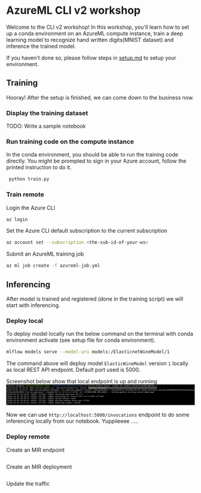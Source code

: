 # AzureML CLI v2 workshop

Welcome to the CLI v2 workshop! In this workshop, you'll learn how to set up a conda environment on an AzureML compute instance, train a deep learning model to recognize hand written digits(MNIST dataset) and inference the trained model.

If you haven't done so, please follow steps in [setup.md](./setup.md) to setup your environment.

## Training

Hooray! After the setup is finished, we can come down to the business now.

### Display the training dataset

TODO: Write a sample notebook

### Run training code on the compute instance

In the conda environment, you should be able to run the training code directly. You might be prompted to sign in your Azure account, follow the printed instruction to do it.

```bash
 python train.py
```

### Train remote

Login the Azure CLI

```bash
az login
```

Set the Azure CLI default subscription to the current subscription

```bash
az account set --subscription <the-sub-id-of-your-ws>
```

Submit an AzureML training job

```bash
az ml job create -f azureml-job.yml
```

## Inferencing

After model is trained and registered (done in the training script) we will start with inferencing.
### Deploy local
To deploy model locally run the below command on the terminal with conda environment activate (see setup file for conda environment).

```bash
mlflow models serve --model-uri models:/ElasticnetWineModel/1
```

The command above will deploy model `ElasticWineModel` version `1` locally as local REST API endpoint. Default port used is 5000.

Screenshot below show that local endpoint is up and running
![Local Inference](./local_inference.png)

Now we can use `http://localhost:5000/invocations` endpoint to do some inferencing locally from our notebook. Yuppiieeee .....

### Deploy remote

Create an MIR endpoint

```
```

Create an MIR deployment

```
```

Update the traffic